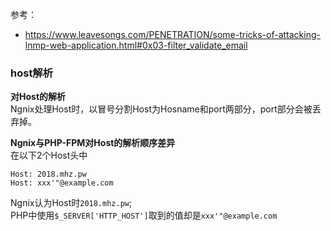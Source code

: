 参考：
- https://www.leavesongs.com/PENETRATION/some-tricks-of-attacking-lnmp-web-application.html#0x03-filter_validate_email

### host解析

**对Host的解析**   
Ngnix处理Host时，以冒号分割Host为Hosname和port两部分，port部分会被丢弃掉。  
  
**Ngnix与PHP-FPM对Host的解析顺序差异**  
在以下2个Host头中
```http
Host: 2018.mhz.pw
Host: xxx'"@example.com
```
Ngnix认为Host时`2018.mhz.pw`;   
PHP中使用`$_SERVER['HTTP_HOST']`取到的值却是`xxx'"@example.com`  